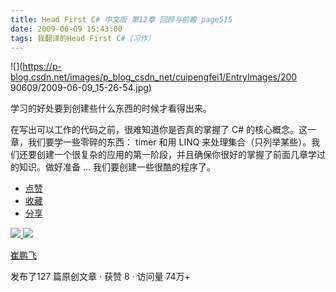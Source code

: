 ```yaml
---
title: Head First C# 中文版 第12章 回顾与前瞻 page515
date: 2009-06-09 15:43:00
tags: 我翻译的Head First C#（习作）
---
```

![](https://p-blog.csdn.net/images/p_blog_csdn_net/cuipengfei1/EntryImages/200
90609/2009-06-09_15-26-54.jpg)

学习的好处要到创建些什么东西的时候才看得出来。

  

在写出可以工作的代码之前，很难知道你是否真的掌握了  C#  的核心概念。这一章，我们要学一些零碎的东西：  timer  和用  LINQ
来处理集合（只列举某些）。我们还要创建一个很复杂的应用的第一阶段，并且确保你很好的掌握了前面几章学过的知识。做好准备  ...
我们要创建一些很酷的程序了。

  * [ 点赞  ](javascript:;)
  * [ 收藏  ](javascript:;)
  * [ 分享 ](javascript:;)

[ ![](https://profile.csdnimg.cn/5/2/5/3_cuipengfei1)
![](https://g.csdnimg.cn/static/user-reg-year/1x/11.png)
](https://blog.csdn.net/cuipengfei1)

[ 崔鹏飞 ](https://blog.csdn.net/cuipengfei1)

发布了127 篇原创文章  ·  获赞 8  ·  访问量 74万+

